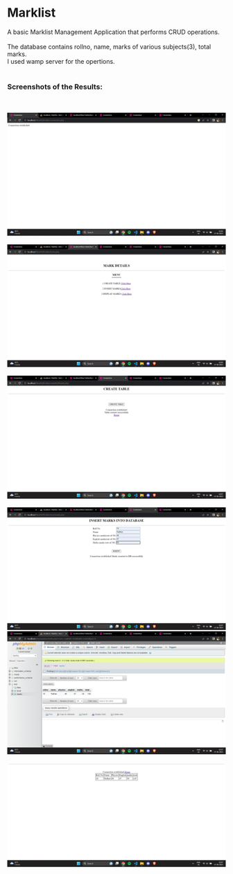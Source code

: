 # Marklist
A basic Marklist Management Application that performs CRUD operations.
<br>
<br>
The database contains rollno, name, marks of various subjects(3), total marks.
<br>
I used wamp server for the opertions.
<br>
<br>
<h3>Screenshots of the Results:</h3> 
<br>
<br>
<img src="assets/cntn.png" alt="Connection Established">
<br>
<br>
<img src="assets/hme.png" alt="Home Page">
<br>
<br>
<img src="assets/crttable.png" alt="Table Created">
<br>
<br>
<img src="assets/insrt.png" alt="Insert Marks">
<br>
<img src="assets/tbldb.png" alt="Table Created in Database">
<br>
<br>
<img src="assets/dsply.png" alt="Display Results">
<br>
<br>
